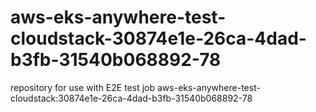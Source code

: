 # aws-eks-anywhere-test-cloudstack-30874e1e-26ca-4dad-b3fb-31540b068892-78
repository for use with E2E test job aws-eks-anywhere-test-cloudstack:30874e1e-26ca-4dad-b3fb-31540b068892-78
